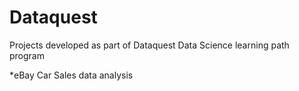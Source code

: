 # Dataquest
Projects developed as part of Dataquest Data Science learning path program

*eBay Car Sales data analysis

